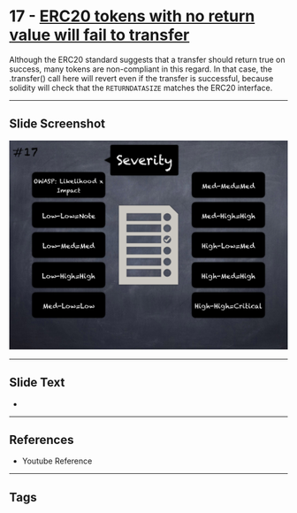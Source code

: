 
# 17 - [ERC20 tokens with no return value will fail to transfer](./ERC20%20tokens%20with%20no%20return%20value%20will%20fail%20to%20transfer.md)

 Although the ERC20 standard suggests that a transfer should return true on success, many tokens are non-compliant in this regard. In that case, the .transfer() call here will revert even if the transfer is successful, because solidity will check that the `RETURNDATASIZE` matches the ERC20 interface.


___
## Slide Screenshot
![017.png](../../images/6.Audit%20Techniques%20and%20Tools%20101/017.png)
___
## Slide Text
- 
___
## References
- Youtube Reference
___
## Tags
